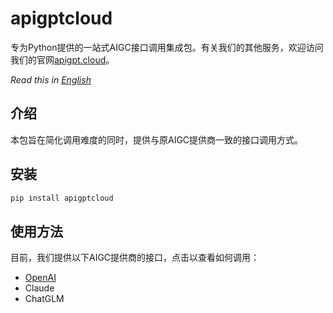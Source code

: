 # apigptcloud

专为Python提供的一站式AIGC接口调用集成包。有关我们的其他服务，欢迎访问我们的官网[apigpt.cloud](https://apigpt.cloud/)。

_Read this in [English](README_EN.md)_

## 介绍
本包旨在简化调用难度的同时，提供与原AIGC提供商一致的接口调用方式。

## 安装
```bash
pip install apigptcloud
```

## 使用方法
目前，我们提供以下AIGC提供商的接口，点击以查看如何调用：
* [OpenAI](docs/openai.md)
* Claude
* ChatGLM


